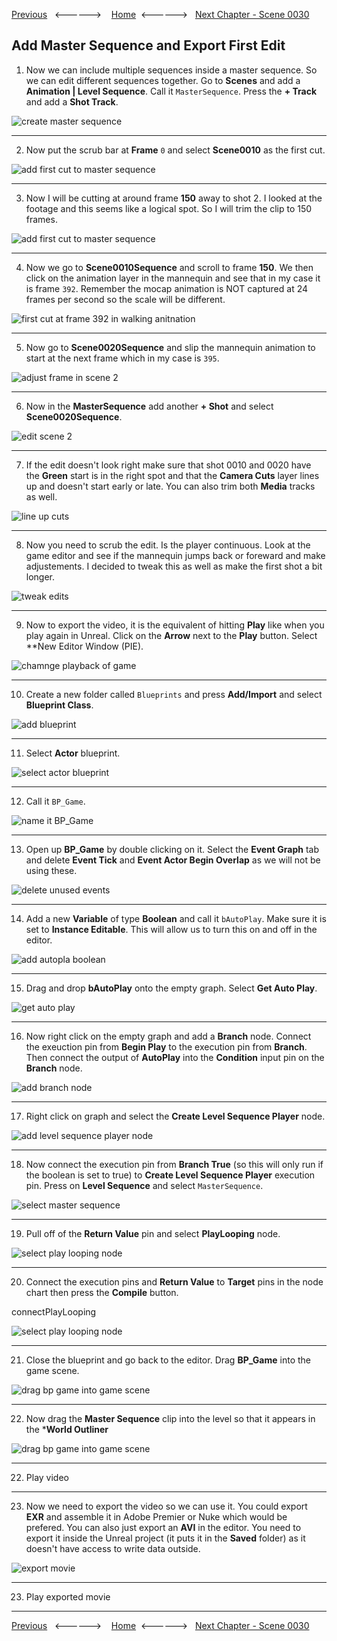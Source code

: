 [Previous](../shot_20/README.md)&nbsp;&nbsp;&nbsp;<------>&nbsp;&nbsp;&nbsp;&nbsp;[Home](../README.md)&nbsp;&nbsp;<------>&nbsp;&nbsp;&nbsp;[Next Chapter - Scene 0030](../shot_30/README.md)

## Add Master Sequence and Export First Edit

1.  Now we can include multiple sequences inside a master sequence.  So we can edit different sequences together.  Go to **Scenes** and add a **Animation | Level Sequence**.  Call it `MasterSequence`.  Press the **+ Track** and add a **Shot Track**.

![create master sequence](../images/createMasterTrack.jpg)

***

2.  Now put the scrub bar at **Frame** `0` and select **Scene0010** as the first cut.

![add first cut to master sequence](../images/addFirstCut.jpg)

***

3.  Now I will be cutting at around frame **150** away to shot 2.  I looked at the footage and this seems like a logical spot.  So I will trim the clip to 150 frames.

![add first cut to master sequence](../images/150FramesLong.jpg)

***

4.  Now we go to **Scene0010Sequence** and scroll to frame **150**.  We then click on the animation layer in the mannequin and see that in my case it is frame `392`. Remember the mocap animation is NOT captured at 24 frames per second so the scale will be different.

![first cut at frame 392 in walking anitnation](../images/firstCut392.jpg)

***

5.  Now go to **Scene0020Sequence** and slip the mannequin animation to start at the next frame which in my case is `395`.

![adjust frame in scene 2](../images/moveScene2To395.jpg)

***

6.  Now in the **MasterSequence** add another **+ Shot** and select **Scene0020Sequence**.

![edit scene 2](../images/scene20Edit.jpg)

***

7. If the edit doesn't look right make sure that shot 0010 and 0020 have the **Green** start is in the right spot and that the **Camera Cuts** layer lines up and doesn't start early or late.  You can also trim both **Media** tracks as well.

![line up cuts](../images/lineUpCut.jpg)

***

8. Now you need to scrub the edit.  Is the player continuous.  Look at the game editor and see if the mannequin jumps back or foreward and make adjustements.  I decided to tweak this as well as make the first shot a bit longer.

![tweak edits](../images/tweakEdits.jpg)

***

9. Now to export the video, it is the equivalent of hitting **Play** like when you play again in Unreal. Click on the **Arrow** next to the **Play** button.  Select **New Editor Window (PIE).

![chamnge playback of game](../images/newPieEditorWindow.jpg)

***

10.  Create a new folder called `Blueprints` and press **Add/Import** and select **Blueprint Class**.

![add blueprint](../images/addBPFolder.jpg)

***

11.  Select **Actor** blueprint.

![select actor blueprint](../images/actorBP.jpg)

***

12.  Call it `BP_Game`.

![name it BP_Game](../images/bp_game.jpg)

***

13. Open up **BP_Game** by double clicking on it.  Select the **Event Graph** tab and delete **Event Tick** and **Event Actor Begin Overlap** as we will not be using these.

![delete unused events](../images/deleteUnusedEvents.jpg)

***

14. Add a new **Variable** of type **Boolean** and call it `bAutoPlay`.  Make sure it is set to **Instance Editable**. This will allow us to turn this on and off in the editor.

![add autopla boolean](../images/addedBooleanforBP.jpg)

***

15.  Drag and drop **bAutoPlay** onto the empty graph.  Select **Get Auto Play**.

![get auto play](../images/dragAutoPlay.jpg)

***

16.  Now right click on the empty graph and add a **Branch** node.  Connect the exeuction pin from **Begin Play** to the execution pin from **Branch**. Then connect the output of **AutoPlay** into the **Condition** input pin on the **Branch** node.

![add branch node](../images/beginPlayBranch.jpg)

***

17.  Right click on graph and select the **Create Level Sequence Player** node.

![add level sequence player node](../images/createLevelPlayer.jpg)

***

18. Now connect the execution pin from **Branch True** (so this will only run if the boolean is set to true) to **Create Level Sequence Player** execution pin.  Press on **Level Sequence** and select `MasterSequence`.

![select master sequence](../images/selectMasterSequence.jpg)

***

19. Pull off of the **Return Value** pin and select **PlayLooping** node.

![select play looping node](../images/playLooping.jpg)

***

20.  Connect the execution pins and **Return Value** to **Target** pins in the node chart then press the **Compile** button.

connectPlayLooping

![select play looping node](../images/playLooping.jpg)

***

21.  Close the blueprint and go back to the editor.  Drag **BP_Game** into the game scene.

![drag bp game into game scene](../images/dragBPIntoGame.jpg)

***

22. Now drag the **Master Sequence** clip into the level so that it appears in the ***World Outliner**

![drag bp game into game scene](../images/.jpg)

***

22.  Play video

***

23. Now we need to export the video so we can use it.  You could export **EXR** and assemble it in Adobe Premier or Nuke which would be prefered.  You can also just export an **AVI** in the editor.  You need to export it inside the Unreal project (it puts it in the **Saved** folder) as it doesn't have access to write data outside.

![export movie](../images/defaultMovieExport.jpg)

***

23.  Play exported movie

***

[Previous](../shot_20/README.md)&nbsp;&nbsp;&nbsp;<------>&nbsp;&nbsp;&nbsp;&nbsp;[Home](../README.md)&nbsp;&nbsp;<------>&nbsp;&nbsp;&nbsp;[Next Chapter - Scene 0030](../shot_30/README.md)